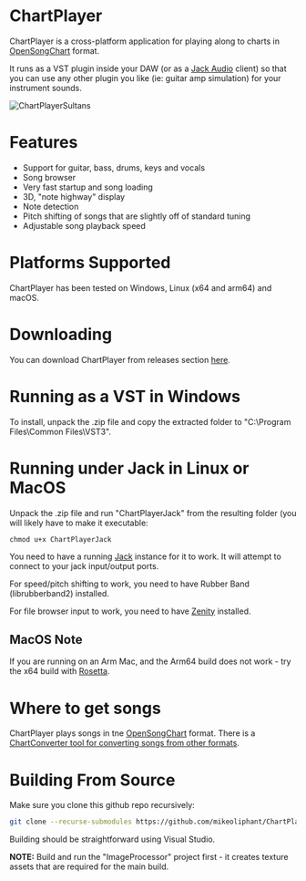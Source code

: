 # ChartPlayer

ChartPlayer is a cross-platform application for playing along to charts in [OpenSongChart](https://github.com/mikeoliphant/OpenSongChart) format.

It runs as a VST plugin inside your DAW (or as a [Jack Audio](https://github.com/jackaudio) client) so that you can use any other plugin you like (ie: guitar amp simulation) for your instrument sounds.

![ChartPlayerSultans](https://github.com/user-attachments/assets/17c38536-040f-4a24-b97a-97cbb9548b4d)

# Features

* Support for guitar, bass, drums, keys and vocals
* Song browser
* Very fast startup and song loading
* 3D, "note highway" display
* Note detection
* Pitch shifting of songs that are slightly off of standard tuning
* Adjustable song playback speed

# Platforms Supported

ChartPlayer has been tested on Windows, Linux (x64 and arm64) and macOS.

# Downloading

You can download ChartPlayer from releases section [here](https://github.com/mikeoliphant/ChartPlayer/releases/latest).

# Running as a VST in Windows

To install, unpack the .zip file and copy the extracted folder to "C:\Program Files\Common Files\VST3".

# Running under Jack in Linux or MacOS

Unpack the .zip file and run "ChartPlayerJack" from the resulting folder (you will likely have to make it executable:

```
chmod u+x ChartPlayerJack
```

You need to have a running [Jack](https://jackaudio.org/) instance for it to work. It will attempt to connect to your jack input/output ports.

For speed/pitch shifting to work, you need to have Rubber Band (librubberband2) installed.

For file browser input to work, you need to have [Zenity](https://help.gnome.org/users/zenity/stable/index.html.en) installed.

## MacOS Note

If you are running on an Arm Mac, and the Arm64 build does not work - try the x64 build with [Rosetta](https://en.wikipedia.org/wiki/Rosetta_(software)).

# Where to get songs

ChartPlayer plays songs in tne [OpenSongChart](https://github.com/mikeoliphant/OpenSongChart) format. There is a [ChartConverter tool for converting songs from other formats](https://github.com/mikeoliphant/ChartConverter).

# Building From Source

Make sure you clone this github repo recursively:

```bash
git clone --recurse-submodules https://github.com/mikeoliphant/ChartPlayer
```

Building should be straightforward using Visual Studio.

**NOTE:** Build and run the "ImageProcessor" project first - it creates texture assets that are required for the main build.

